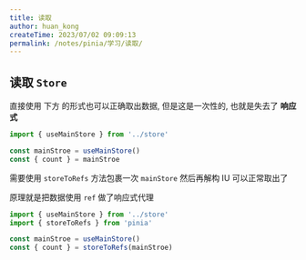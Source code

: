 ```yaml
---
title: 读取
author: huan_kong
createTime: 2023/07/02 09:09:13
permalink: /notes/pinia/学习/读取/
---
```


## 读取 `Store`

直接使用 下方 的形式也可以正确取出数据, 但是这是一次性的, 也就是失去了 **响应式**

~~~typescript
import { useMainStore } from '../store'

const mainStroe = useMainStore()
const { count } = mainStroe
~~~

需要使用 `storeToRefs` 方法包裹一次 `mainStore` 然后再解构 IU 可以正常取出了

原理就是把数据使用 `ref` 做了响应式代理

~~~typescript
import { useMainStore } from '../store'
import { storeToRefs } from 'pinia'

const mainStroe = useMainStore()
const { count } = storeToRefs(mainStroe)
~~~
